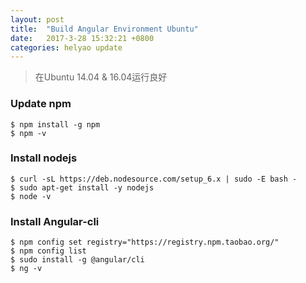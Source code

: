 ```yaml
---
layout: post
title:  "Build Angular Environment Ubuntu"
date:   2017-3-28 15:32:21 +0800
categories: helyao update
---
```


> 在Ubuntu 14.04 & 16.04运行良好

### Update npm

	$ npm install -g npm
	$ npm -v

### Install nodejs

	$ curl -sL https://deb.nodesource.com/setup_6.x | sudo -E bash -
	$ sudo apt-get install -y nodejs
	$ node -v

### Install Angular-cli

	$ npm config set registry="https://registry.npm.taobao.org/"
	$ npm config list
	$ sudo install -g @angular/cli
	$ ng -v
	
